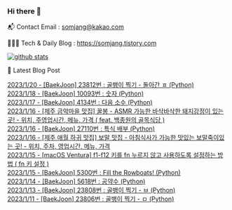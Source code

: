 ### Hi there 👋

📬  Contact Email : somjang@kakao.com

👨🏻‍💻  Tech & Daily Blog : https://somjang.tistory.com

[![github stats](https://github-readme-stats.vercel.app/api?username=SOMJANG&show_icons=true&hide_border=False)](https://somjang.tistory.com)

🤩 Latest Blog Post

[2023/1/20 - [BaekJoon] 23812번 : 골뱅이 찍기 - 돌아간 ㅍ (Python)](https://somjang.tistory.com/entry/BaekJoon-23812%EB%B2%88-%EA%B3%A8%EB%B1%85%EC%9D%B4-%EC%B0%8D%EA%B8%B0-%EB%8F%8C%EC%95%84%EA%B0%84-%E3%85%8D-Python) <br>
[2023/1/18 - [BaekJoon] 10093번 : 숫자 (Python)](https://somjang.tistory.com/entry/BaekJoon-10093%EB%B2%88-%EC%88%AB%EC%9E%90-Python) <br>
[2023/1/17 - [BaekJoon] 4134번 : 다음 소수 (Python)](https://somjang.tistory.com/entry/BaekJoon-4134%EB%B2%88-%EB%8B%A4%EC%9D%8C-%EC%86%8C%EC%88%98-Python) <br>
[2023/1/16 - [제주 금악마을 맛집] 꿀봉 - ASMR 가능한 바삭바삭한 돼지강정이 있는 곳! - 위치, 주영업시간, 메뉴, 가격 ( feat. 백종원의 골목식당 )](https://somjang.tistory.com/entry/%EC%A0%9C%EC%A3%BC-%EA%B8%88%EC%95%85%EB%A7%88%EC%9D%84-%EB%A7%9B%EC%A7%91-%EA%BF%80%EB%B4%89-ASMR-%EA%B0%80%EB%8A%A5%ED%95%9C-%EB%B0%94%EC%82%AD%EB%B0%94%EC%82%AD%ED%95%9C-%EB%8F%BC%EC%A7%80%EA%B0%95%EC%A0%95%EC%9D%B4-%EC%9E%88%EB%8A%94-%EA%B3%B3-%EC%9C%84%EC%B9%98-%EC%A3%BC%EC%98%81%EC%97%85%EC%8B%9C%EA%B0%84-%EB%A9%94%EB%89%B4-%EA%B0%80%EA%B2%A9-feat-%EB%B0%B1%EC%A2%85%EC%9B%90%EC%9D%98-%EA%B3%A8%EB%AA%A9%EC%8B%9D%EB%8B%B9) <br>
[2023/1/16 - [BaekJoon] 27110번 : 특식 배부 (Python)](https://somjang.tistory.com/entry/BaekJoon-27110%EB%B2%88-%ED%8A%B9%EC%8B%9D-%EB%B0%B0%EB%B6%80-Python) <br>
[2023/1/16 - [제주 애월 하귀 맛집] 보말 맛집 - 아침식사가 가능한 맛있는 보말죽이있는 곳! - 위치, 주차, 영업시간, 메뉴, 가격](https://somjang.tistory.com/entry/%EC%A0%9C%EC%A3%BC-%EC%95%A0%EC%9B%94-%ED%95%98%EA%B7%80-%EB%A7%9B%EC%A7%91-%EB%B3%B4%EB%A7%90-%EB%A7%9B%EC%A7%91-%EC%95%84%EC%B9%A8%EC%8B%9D%EC%82%AC%EA%B0%80-%EA%B0%80%EB%8A%A5%ED%95%9C-%EB%A7%9B%EC%9E%88%EB%8A%94-%EB%B3%B4%EB%A7%90%EC%A3%BD%EC%9D%B4%EC%9E%88%EB%8A%94-%EA%B3%B3-%EC%9C%84%EC%B9%98-%EC%A3%BC%EC%B0%A8-%EC%98%81%EC%97%85%EC%8B%9C%EA%B0%84-%EB%A9%94%EB%89%B4-%EA%B0%80%EA%B2%A9) <br>
[2023/1/15 - [macOS Ventura] f1-f12 키를 fn 누르지 않고 사용하도록 설정하는 방법 ( fn 키 설정 )](https://somjang.tistory.com/entry/macOS-Ventura-f1-f12-%ED%82%A4%EB%A5%BC-fn-%EB%88%84%EB%A5%B4%EC%A7%80-%EC%95%8A%EA%B3%A0-%EC%82%AC%EC%9A%A9%ED%95%98%EB%8F%84%EB%A1%9D-%EC%84%A4%EC%A0%95%ED%95%98%EB%8A%94-%EB%B0%A9%EB%B2%95-fn-%ED%82%A4-%EC%84%A4%EC%A0%95) <br>
[2023/1/15 - [BaekJoon] 5300번 : Fill the Rowboats! (Python)](https://somjang.tistory.com/entry/BaekJoon-5300%EB%B2%88-Fill-the-Rowboats-Python) <br>
[2023/1/14 - [BaekJoon] 5618번 : 공약수 (Python)](https://somjang.tistory.com/entry/BaekJoon-5618%EB%B2%88-%EA%B3%B5%EC%95%BD%EC%88%98-Python) <br>
[2023/1/13 - [BaekJoon] 23808번 : 골뱅이 찍기 - ㅂ (Python)](https://somjang.tistory.com/entry/BaekJoon-23808-%EA%B3%A8%EB%B1%85%EC%9D%B4-%EC%B0%8D%EA%B8%B0-%E3%85%82-python) <br>
[2023/1/11 - [BaekJoon] 23806번 : 골뱅이 찍기 - ㅁ (Python)](https://somjang.tistory.com/entry/BaekJoon-23806%EB%B2%88-%EA%B3%A8%EB%B1%85%EC%9D%B4-%EC%B0%8D%EA%B8%B0-%E3%85%81-Python) <br>
